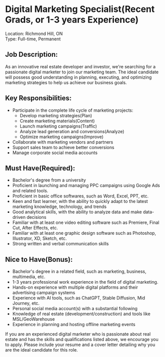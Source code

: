 # Digital Marketing Specialist(Recent Grads, or 1-3 years Experience)

Location: Richmond Hill, ON  
Type: Full-time, Permanent

## Job Description:
As an innovative real estate developer and investor, we're searching for a passionate digital marketer to join our marketing team. The ideal candidate will possess good understanding in planning, executing, and optimizing marketing strategies to help us achieve our business goals.

## Key Responsibilities:
- Participate in the complete life cycle of marketing projects:
	- Develop marketing strategies(Plan)
	- Create marketing materials(Content)
	- Launch marketing campaigns(Traffic)
	- Analyze lead generation and conversions(Analyze)
	- Optimize marketing campaigns(Improve)
- Collaborate with marketing vendors and partners
- Support sales team to achieve better conversions
- Manage corporate social media accounts

## Must Have(Required):
- Bachelor's degree from a university
- Proficient in launching and managing PPC campaigns using Google Ads and related tools.
- Proficient in basic office softwares, such as Word, Excel, PPT, etc.
- Keen and fast learner, with the ability to quickly adapt to the latest marketing knowledge, technology, and trends
- Good analytical skills, with the ability to analyze data and make data-driven decisions
- Familiar with at least one video editing software such as Premiere, Final Cut, After Effects, etc.
- Familiar with at least one graphic design software such as Photoshop, Illustrator, XD, Sketch, etc.
- Strong written and verbal communication skills

## Nice to Have(Bonus):
- Bachelor's degree in a related field, such as marketing, business, multimedia, etc.
- 1-3 years professional work experience in the field of digital marketing.
- Hands-on experience with multiple digital platforms and their advertising campaign systems
- Experience with AI tools, such as ChatGPT, Stable Diffusion, Mid Journey, etc.
- Personal social media account(s) with a substantial following
- Knowledge of real estate (development/construction) and tools like MSL/GeoWarehouse
- Experience in planning and hosting offline marketing events

If you are an experienced digital marketer who is passionate about real estate and has the skills and qualifications listed above, we encourage you to apply. Please include your resume and a cover letter detailing why you are the ideal candidate for this role.
